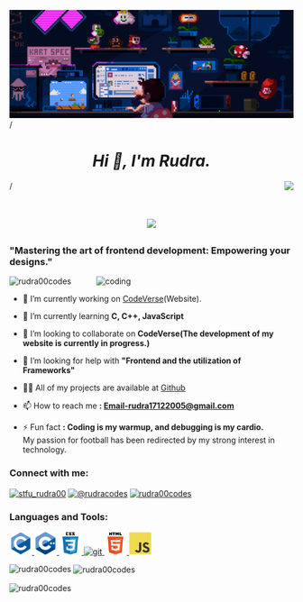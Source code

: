 ![banner](https://github.com/Rudra00codes/Rudra00codes/blob/main/Github%20banner.gif)
/*<h1 align="center">Hi 👋, I'm Rudra.</h1>*/
<img align="right" src="https://visitor-badge.laobi.laobi.icu/badge?page_id=rudra00codes.rudra00codes" />

<h1 align="center">
    <img src="https://readme-typing-svg.herokuapp.com/?font=Righteous&size=35&center=true&vCenter=true&width=500&height=70&duration=4000&lines=Hi+There!+👋;+I'm+Rudra !;" />
</h1>

<h3 align="centre">"Mastering the art of frontend development: Empowering your designs."</h3>
<img align="right" alt="coding" width="350" src=https://media.tenor.com/UttC4AITYR4AAAAd/full-stack-developer.gif">

<p align="left"> <img src="https://komarev.com/ghpvc/?username=rudra00codes&label=Profile%20views&color=0e75b6&style=flat" alt="rudra00codes" /> </p>

- 🔭 I’m currently working on [CodeVerse](file:///C:/Users/dell/Desktop/website/web_prototype.html)(Website).

- 🌱 I’m currently learning **C, C++, JavaScript**

- 👯 I’m looking to collaborate on **CodeVerse(The development of my website is currently in progress.)**

- 🤝 I’m looking for help with **"Frontend and the utilization of Frameworks"**

- 👨‍💻 All of my projects are available at [Github](Github)

- 📫 How to reach me **: Email-rudra17122005@gmail.com**

- ⚡ Fun fact **: Coding is my warmup, and debugging is my cardio.**<br>My passion for football has been redirected by my strong interest in technology.
 
<h3 align="left">Connect with me:</h3>
<p align="left">
<a href="https://instagram.com/stfu_rudra00" target="blank"><img align="center" src="https://raw.githubusercontent.com/rahuldkjain/github-profile-readme-generator/master/src/images/icons/Social/instagram.svg" alt="stfu_rudra00" height="30" width="40" /></a>
<a href="https://www.hackerrank.com/@rudracodes" target="blank"><img align="center" src="https://raw.githubusercontent.com/rahuldkjain/github-profile-readme-generator/master/src/images/icons/Social/hackerrank.svg" alt="@rudracodes" height="30" width="40" /></a>
<a href="https://auth.geeksforgeeks.org/user/rudra00codes" target="blank"><img align="center" src="https://raw.githubusercontent.com/rahuldkjain/github-profile-readme-generator/master/src/images/icons/Social/geeks-for-geeks.svg" alt="rudra00codes" height="30" width="40" /></a>
</p>

<h3 align="left">Languages and Tools:</h3>
<p align="left"> <a href="https://www.cprogramming.com/" target="_blank" rel="noreferrer"> <img src="https://raw.githubusercontent.com/devicons/devicon/master/icons/c/c-original.svg" alt="c" width="40" height="40"/> </a> <a href="https://www.w3schools.com/cpp/" target="_blank" rel="noreferrer"> <img src="https://raw.githubusercontent.com/devicons/devicon/master/icons/cplusplus/cplusplus-original.svg" alt="cplusplus" width="40" height="40"/> </a> <a href="https://www.w3schools.com/css/" target="_blank" rel="noreferrer"> <img src="https://raw.githubusercontent.com/devicons/devicon/master/icons/css3/css3-original-wordmark.svg" alt="css3" width="40" height="40"/> </a> <a href="https://git-scm.com/" target="_blank" rel="noreferrer"> <img src="https://www.vectorlogo.zone/logos/git-scm/git-scm-icon.svg" alt="git" width="40" height="40"/> </a> <a href="https://www.w3.org/html/" target="_blank" rel="noreferrer"> <img src="https://raw.githubusercontent.com/devicons/devicon/master/icons/html5/html5-original-wordmark.svg" alt="html5" width="40" height="40"/> </a> <a href="https://developer.mozilla.org/en-US/docs/Web/JavaScript" target="_blank" rel="noreferrer"> <img src="https://raw.githubusercontent.com/devicons/devicon/master/icons/javascript/javascript-original.svg" alt="javascript" width="40" height="40"/> </a> </p>


<p><img align="left" src="https://github-readme-stats.vercel.app/api/top-langs?username=rudra00codes&show_icons=true&locale=en&layout=compact" alt="rudra00codes" /></p>

<p>&nbsp;<img align="center" src="https://github-readme-stats.vercel.app/api?username=rudra00codes&show_icons=true&locale=en" alt="rudra00codes" /></p>

<p><img align="center" src="https://github-readme-streak-stats.herokuapp.com/?user=rudra00codes&" alt="rudra00codes" /></p>
